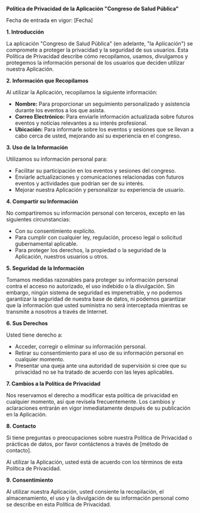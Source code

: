 **Política de Privacidad de la Aplicación "Congreso de Salud Pública"**

Fecha de entrada en vigor: [Fecha]

**1. Introducción**

La aplicación "Congreso de Salud Pública" (en adelante, "la Aplicación") se compromete a proteger la privacidad y la seguridad de sus usuarios. Esta Política de Privacidad describe cómo recopilamos, usamos, divulgamos y protegemos la información personal de los usuarios que deciden utilizar nuestra Aplicación.

**2. Información que Recopilamos**

Al utilizar la Aplicación, recopilamos la siguiente información:

- **Nombre:** Para proporcionar un seguimiento personalizado y asistencia durante los eventos a los que asista.
- **Correo Electrónico:** Para enviarle información actualizada sobre futuros eventos y noticias relevantes a su interés profesional.
- **Ubicación:** Para informarle sobre los eventos y sesiones que se llevan a cabo cerca de usted, mejorando así su experiencia en el congreso.

**3. Uso de la Información**

Utilizamos su información personal para:

- Facilitar su participación en los eventos y sesiones del congreso.
- Enviarle actualizaciones y comunicaciones relacionadas con futuros eventos y actividades que podrían ser de su interés.
- Mejorar nuestra Aplicación y personalizar su experiencia de usuario.

**4. Compartir su Información**

No compartiremos su información personal con terceros, excepto en las siguientes circunstancias:

- Con su consentimiento explícito.
- Para cumplir con cualquier ley, regulación, proceso legal o solicitud gubernamental aplicable.
- Para proteger los derechos, la propiedad o la seguridad de la Aplicación, nuestros usuarios u otros.

**5. Seguridad de la Información**

Tomamos medidas razonables para proteger su información personal contra el acceso no autorizado, el uso indebido o la divulgación. Sin embargo, ningún sistema de seguridad es impenetrable, y no podemos garantizar la seguridad de nuestra base de datos, ni podemos garantizar que la información que usted suministra no será interceptada mientras se transmite a nosotros a través de Internet.

**6. Sus Derechos**

Usted tiene derecho a:

- Acceder, corregir o eliminar su información personal.
- Retirar su consentimiento para el uso de su información personal en cualquier momento.
- Presentar una queja ante una autoridad de supervisión si cree que su privacidad no se ha tratado de acuerdo con las leyes aplicables.

**7. Cambios a la Política de Privacidad**

Nos reservamos el derecho a modificar esta política de privacidad en cualquier momento, así que revísela frecuentemente. Los cambios y aclaraciones entrarán en vigor inmediatamente después de su publicación en la Aplicación.

**8. Contacto**

Si tiene preguntas o preocupaciones sobre nuestra Política de Privacidad o prácticas de datos, por favor contáctenos a través de [método de contacto].

Al utilizar la Aplicación, usted está de acuerdo con los términos de esta Política de Privacidad.

**9. Consentimiento**

Al utilizar nuestra Aplicación, usted consiente la recopilación, el almacenamiento, el uso y la divulgación de su información personal como se describe en esta Política de Privacidad.
